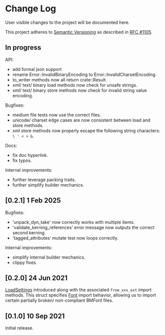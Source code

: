 # Change Log

User visible changes to the project will be documented here.

This project adheres to [Semantic Versioning](http://semver.org/) as described in [RFC #1105](https://github.com/rust-lang/rfcs/blob/master/text/1105-api-evolution.md).


## In progress

API:
- add formal json support
- rename Error::InvalidBinaryEncoding to Error::InvalidCharsetEncoding.
- to_writer methods now all return crate::Result.
- xml/ text/ binary load methods now check for unsafe strings.
- xml/ text/ binary store methods now check for invalid string value encoding.

Bugfixes:
- medium file tests now use the correct files.
- unicode/ charset edge cases are now consistent between load and store methods.
- xml store methods now properly escape the following string characters: `\ ' < > &`.

Docs:
- fix doc hyperlink.
- fix typos.

Internal improvements:
- further leverage packing traits.
- further simplify builder mechanics.

## [0.2.1] 1 Feb 2025

Bugfixes: 
- 'unpack_dyn_take' now correctly works with multiple items.
- 'validate_kerning_references' error message now outputs the correct second kerning.
- 'tagged_attributes' mutate test now loops correctly.

Internal improvements:
- simplify internal builder mechanics.
- clippy fixes.


## [0.2.0] 24 Jun 2021

[LoadSettings](https://docs.rs/bmfont_rs/0.2.0/bmfont_rs/struct.LoadSettings.html) introduced along with the associated `from_xxx_ext` import methods.
This struct specifies [Font](https://docs.rs/bmfont_rs/0.2.0/bmfont_rs/struct.Font.html) import behavior, allowing us to import certain partially broken/ non-compliant BMFont files.

## [0.1.0] 10 Sep 2021

Initial release.
